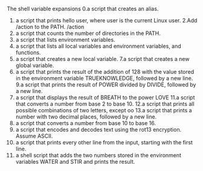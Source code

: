 The shell variable expansions
0.a script that creates an alias.
1. a script that prints hello user, where user is the current Linux user.
2.Add /action to the PATH. /action
3. a script that counts the number of directories in the PATH.
4. a script that lists environment variables.
5. a script that lists all local variables and environment variables, and functions.
6. a script that creates a new local variable.
7.a script that creates a new global variable.
8. a script that prints the result of the addition of 128 with the value stored in the environment variable TRUEKNOWLEDGE, followed by a new line.
9.a script that prints the result of POWER divided by DIVIDE, followed by a new line.
10. a script that displays the result of BREATH to the power LOVE
11.a script that converts a number from base 2 to base 10.
12.a script that prints all possible combinations of two letters, except oo
13.a script that prints a number with two decimal places, followed by a new line.
14. a script that converts a number from base 10 to base 16.
15. a script that encodes and decodes text using the rot13 encryption. Assume ASCII.
16. a script that prints every other line from the input, starting with the first line.
17. a shell script that adds the two numbers stored in the environment variables WATER and STIR and prints the result.

